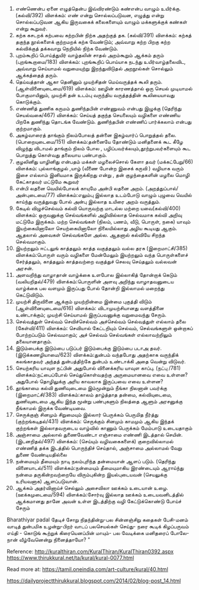 
1. எண்ணென்ப ஏனை எழுத்தென்ப இவ்விரண்டும்
கண்என்ப வாழும் உயிர்க்கு. (கல்வி/392)
விளக்கம்: எண் என்று சொல்லப்படுவன, எழுத்து என்று சொல்லப்படுவன ஆகிய இருவகைக் கலைகளையும் வாழும் மக்களுக்குக் கண்கள் என்று கூறுவர்.
2. கற்க கசடறக் கற்பவை கற்றபின்
நிற்க அதற்குத் தக. (கல்வி/391)
விளக்கம்: கற்கத் தகுந்த நூல்களைக் குற்றமறக் கற்க வேண்டும்; அவ்வாறு கற்ற பிறகு கற்ற கல்விக்குத் தக்கவாறு நெறியில் நிற்க வேண்டும்.
3. புறம்கூறிப் பொய்த்துயிர் வாழ்தலின் சாதல்
அறம்கூறும் ஆக்கம் தரும் (புறங்கூறாமை/183)
விளக்கம்: புறங்கூறிப் பொய்யாக நடந்து உயிர்வாழ்தலைவிட, அவ்வாறு செய்யாமல் வறுமையுற்று இறந்துவிடுதல் அறநூல்கள் சொல்லும் ஆக்கத்தைத் தரும்.
4. தெய்வத்தான் ஆகா தெனினும் முயற்சிதன்
 மெய்வருத்தக் கூலி தரும். (ஆள்வினையுடைமை/619)
விளக்கம்: ஊழின் காரணத்தால் ஒரு செயல் முடியாமல் போகுமாயினும், முயற்சி தன் உடம்பு வருந்திய வருத்தத்தின் கூலியையாவது கொடுக்கும்.
5. எண்ணித் துணிக கருமம் துணிந்தபின்
எண்ணுவம் என்பது இழுக்கு (தெரிந்து செயல்வகை/467)
விளக்கம்: செய்யத் தகுந்த செயலையும் வழிகளை எண்ணிய பிறகே துணிந்து தொடங்க வேண்டும். துணிந்தபின் எண்ணிப் பார்க்கலாம் என்பது குற்றமாகும்.
6. அகழ்வாரைத் தாங்கும் நிலம்போலத் தன்னை 
இகழ்வார்ப் பொறுத்தல் தலை. (பொறையுடைமை/151)
விளக்கம்:தன்னையே தோண்டும்  மனிதனைக் கூட  கீழே  விழுந்து விடாமல் தாங்கும் நிலம் போல , பழிப்பவர்க்லயும்,தூற்றுபவர்களையும் கூட பொறுத்து கொள்வது தலையாய பண்பாகும்.
7. குழலினிது யாழினிது என்பதம் மக்கள்
மழலைச்சொல் கேளா தவர் (மக்கட்பேறு/66)
விளக்கம்: புல்லாங்குழல் ,யாழ் (வீணை போன்ற இசைக் கருவி ) வழியாக வரும் இசை  எல்லாம் இனியமாக இருக்கிறது என்று , தன் குழந்தைகளின் மழலை மொழி கேட்காதவர்  மட்டுமே கூறுவர்
8. என்பி லதனை வெயில்போலக் காயுமே
அன்பி லதனை அறம். (அறத்துப்பால்/அன்புடைமை/77)
விளக்கம்:எலும்பு இல்லாத உடம்போடு வாழும் புழுவை வெயில் காய்ந்து வருத்துவது போல் அன்பு இல்லாத உயிரை அறம் வருத்தும்.
9. கேடில் விழுச்செல்வம் கல்வி யொருவற்கு
மாடல்ல மற்றை யவை(கல்வி/400)
விளக்கம்: ஒருவனுக்கு செல்வங்களில் அழிவில்லாத செல்வமாக கல்வி அறிவு மட்டுமே இருக்கம். மற்ற செல்வங்கள் (நிலம், பணம், வீடு, பொருள், நகை) யாவும் இயற்கையினாலோ செயற்கையினாலோ நிலையில்லாது அழிய கூடியது ஆகும். ஆதலால் அவைகள் செல்வங்களே அல்ல. ஆதனால் கல்வியே சிறந்த செல்வமாகும்.
10. இயற்றலும் ஈட்டலுங் காத்தலும் காத்த
வகுத்தலும் வல்ல தரசு (இறைமாட்சி/385)	
விளக்கம்:பொருள் வரும் வழிகளை மேன்மேலும் இயற்றலும் வந்த பொருள்களைச் சேர்த்தலும், காத்தலும் காத்தவற்றை வகுத்துச் செலவு செய்தலும் வல்லவன் அரசன்.
11. அளவறிந்து வாழாதான் வாழ்க்கை உளபோல
இல்லாகித் தோன்றாக் கெடும் (வலியறிதல்/479)
விளக்கம்:பொருளின் அளவு அறிந்து வாழாதவனுடைய வாழ்க்கை பல வளமும் இருப்பது போல் தோன்றி இல்லாமல் மறைந்து கெட்டுவிடும்.
12. முயற்சி திருவினை ஆக்கும் முயற்றின்மை
இன்மை புகுத்தி விடும் (ஆள்வினையுடைமை/616)
விளக்கம்: விடாமுயற்சியானது வளத்தினை உண்டாக்கும்; முயற்சி செய்யாமல் இருப்பவனுக்கு வறுமைவந்து சேரும்.
13. செல்வத்துள் செல்வம் செவிச்செல்வம் அச்செல்வம்
செல்வத்துள் எல்லாம் தலை (கேள்வி/411)
விளக்கம்: செவியால் கேட்டறியும் செல்வம், செல்வங்களுள் ஒன்றாகப் போற்றப்படும் செல்வமாகும்; அச் செல்வம் செல்வங்கள் எல்லாவற்றிலும் தலையானதாகும்.
14. இடும்பைக்கு இடும்பை படுப்பர் இடும்பைக்கு
இடும்பை படாஅ தவர். (இடுக்கணழியாமை/623)
விளக்கம்:துன்பம் வந்தபோது அதற்காக வருந்திக் கலங்காதவர் அந்தத் துன்பத்திற்கே துன்பம் உண்டாக்கி அதை வென்று விடுவர்.
15. செயற்கரிய யாவுள நட்பின் அதுபோல்
வினைக்கரிய யாவுள காப்பு. (நட்பு /781) 
விளக்கம்:நட்பைப்போல் செய்துகொள்வதற்கு அருமையானவை எவை உள்ளன? அதுபோல் தொழிலுக்கு அரிய காவலாக இருப்பவை எவை உள்ளன?
16. தூங்காமை கல்வி துணிவுடைமை இம்மூன்றும்
நீங்கா நிலனான் பவர்க்கு (இறைமாட்சி/383)
விளக்கம்:காலம் தாழ்த்தாத தன்மை, கல்வியுடைமை, துணிவுடைமை ஆகிய இந்த மூன்று பண்புகளும் நிலத்தை ஆளும் அரசனுக்கு நீங்காமல் இருக்க வேண்டியவை.
17. செருக்குஞ் சினமும் சிறுமையும் இல்லார்
பெருக்கம் பெருமித நீர்த்து (குற்றங்கடிதல்/431)
விளக்கம்: செருக்கும் சினமும் காமமும் ஆகிய இந்தக் குற்றங்கள் இல்லாதவருடைய வாழ்வில் காணும் பெருக்கம் மேம்பாடு உடையதாகும்
18. அஞ்சாமை அல்லால் துணைவேண்டா எஞ்சாமை
எண்ணி இடத்தால் செயின். (இடனறிதல்/497)
விளக்கம்: (செய்யும் வழிவகைகளைக்) குறைவில்லாமல் எண்ணித் தக்க இடத்தில் பொருந்திச் செய்தால், அஞ்சாமை அல்லாமல் வேறு துணை வேண்டியதில்லை
19. நன்மையும் தீமையும் நாடி நலம்புரிந்த
தன்மையான் ஆளப் படும். (தெரிந்து வினையாடல்/511)
விளக்கம்:நன்மையும் தீமையுமாகிய இரண்டையும் ஆராய்ந்து நன்மை தருகின்றவற்றையே விரும்புகின்ற இயல்புடையவன் (செயலுக்கு உரியவனாக) ஆளப்படுவான்.
20.  ஆக்கம் அதர்வினாய்ச் செல்லும் அசைவிலா
ஊக்கம் உடையான் உழை. (ஊக்கமுடைமை/594)
விளக்கம்:சோர்வு இல்லாத ஊக்கம் உடையவனிடத்தில் ஆக்கமானது தானே அவன் உள்ள இடத்திற்கு வழி கேட்டுக்கொண்டு போய்ச் சேரும்

		
 
 
	
				
 
 
 
 











 
 
 
 
Bharathiyar padal
தேடிச் சோறு நிதந்தின்று-பல
சின்னஞ்சிறு கதைகள் பேசி-மனம்
வாடித் துன்பமிக உழன்று-பிறர்
வாடப் பலசெயல்கள் செய்து- நரை
கூடிக் கிழப்பருவம் எய்தி - கொடுங்
கூற்றுக் கிரையெனப்பின் மாயும்- பல
வேடிக்கை மனிதரைப் போலே-நான்
வீழ்வேனென்று நினைத்தாயோ? "
 
 
 
 


Reference:
http://kuralthiran.com/KuralThiran/KuralThiran0392.aspx
https://www.thirukkural.net/ta/kural/kural-0077.html

Read more at: https://tamil.oneindia.com/art-culture/kural/40.html

https://dailyprojectthirukkural.blogspot.com/2014/02/blog-post_14.html
